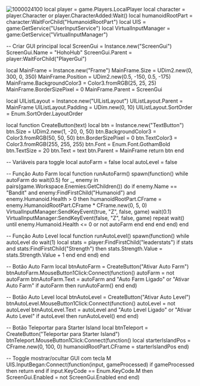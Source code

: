 ![1000024100](https://github.com/user-attachments/assets/ef3548ec-0415-4e78-a64c-97f7c774090e)
local player = game.Players.LocalPlayer
local character = player.Character or player.CharacterAdded:Wait()
local humanoidRootPart = character:WaitForChild("HumanoidRootPart")
local UIS = game:GetService("UserInputService")
local VirtualInputManager = game:GetService("VirtualInputManager")

-- Criar GUI principal
local ScreenGui = Instance.new("ScreenGui")
ScreenGui.Name = "HohoHub"
ScreenGui.Parent = player:WaitForChild("PlayerGui")

local MainFrame = Instance.new("Frame")
MainFrame.Size = UDim2.new(0, 300, 0, 350)
MainFrame.Position = UDim2.new(0.5, -150, 0.5, -175)
MainFrame.BackgroundColor3 = Color3.fromRGB(25, 25, 25)
MainFrame.BorderSizePixel = 0
MainFrame.Parent = ScreenGui

local UIListLayout = Instance.new("UIListLayout")
UIListLayout.Parent = MainFrame
UIListLayout.Padding = UDim.new(0, 10)
UIListLayout.SortOrder = Enum.SortOrder.LayoutOrder

local function CreateButton(text)
    local btn = Instance.new("TextButton")
    btn.Size = UDim2.new(1, -20, 0, 50)
    btn.BackgroundColor3 = Color3.fromRGB(50, 50, 50)
    btn.BorderSizePixel = 0
    btn.TextColor3 = Color3.fromRGB(255, 255, 255)
    btn.Font = Enum.Font.GothamBold
    btn.TextSize = 20
    btn.Text = text
    btn.Parent = MainFrame
    return btn
end

-- Variáveis para toggle
local autoFarm = false
local autoLevel = false

-- Função Auto Farm
local function runAutoFarm()
    spawn(function()
        while autoFarm do
            wait(0.5)
            for _, enemy in pairs(game.Workspace.Enemies:GetChildren()) do
                if enemy.Name == "Bandit" and enemy:FindFirstChild("Humanoid") and enemy.Humanoid.Health > 0 then
                    humanoidRootPart.CFrame = enemy.HumanoidRootPart.CFrame * CFrame.new(0, 5, 0)
                    VirtualInputManager:SendKeyEvent(true, "Z", false, game)
                    wait(0.1)
                    VirtualInputManager:SendKeyEvent(false, "Z", false, game)
                    repeat wait() until enemy.Humanoid.Health <= 0 or not autoFarm
                end
            end
        end
    end)
end

-- Função Auto Level
local function runAutoLevel()
    spawn(function()
        while autoLevel do
            wait(1)
            local stats = player:FindFirstChild("leaderstats")
            if stats and stats:FindFirstChild("Strength") then
                stats.Strength.Value = stats.Strength.Value + 1
            end
        end
    end)
end

-- Botão Auto Farm
local btnAutoFarm = CreateButton("Ativar Auto Farm")
btnAutoFarm.MouseButton1Click:Connect(function()
    autoFarm = not autoFarm
    btnAutoFarm.Text = autoFarm and "Auto Farm Ligado" or "Ativar Auto Farm"
    if autoFarm then runAutoFarm() end
end)

-- Botão Auto Level
local btnAutoLevel = CreateButton("Ativar Auto Level")
btnAutoLevel.MouseButton1Click:Connect(function()
    autoLevel = not autoLevel
    btnAutoLevel.Text = autoLevel and "Auto Level Ligado" or "Ativar Auto Level"
    if autoLevel then runAutoLevel() end
end)

-- Botão Teleportar para Starter Island
local btnTeleport = CreateButton("Teleportar para Starter Island")
btnTeleport.MouseButton1Click:Connect(function()
    local starterIslandPos = CFrame.new(0, 100, 0)
    humanoidRootPart.CFrame = starterIslandPos
end)

-- Toggle mostrar/ocultar GUI com tecla M
UIS.InputBegan:Connect(function(input, gameProcessed)
    if gameProcessed then return end
    if input.KeyCode == Enum.KeyCode.M then
        ScreenGui.Enabled = not ScreenGui.Enabled
    end
end)
